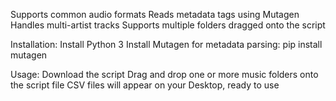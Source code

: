 Supports common audio formats
Reads metadata tags using Mutagen
Handles multi-artist tracks
Supports multiple folders dragged onto the script

Installation:
Install Python 3
Install Mutagen for metadata parsing: pip install mutagen

Usage:
Download the script
Drag and drop one or more music folders onto the script file
CSV files will appear on your Desktop, ready to use
